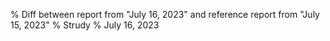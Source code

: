 % Diff between report from "July 16, 2023" and reference report from "July 15, 2023"
% Strudy
% July 16, 2023


